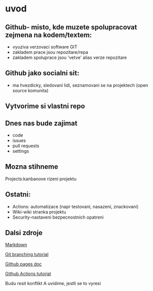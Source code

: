 # uvod

## Github- misto, kde muzete spolupracovat zejmena  na kodem/textem:
* vyuziva verzovaci software GIT
* zakladem prace jsou repozitare/repa
* zakladem spoluprace jsou 'vetve' alias verze repozitare

## Github jako socialni sit:
* ma hvezdicky, sledovani lidi, seznamovani se na projektech (open source komunita)

## Vytvorime si vlastni repo

## Dnes nas bude zajimat
  * code
  * issues
  * pull requests
  * settings

## Mozna stihneme
Projects:kanbanove rizeni projektu

## Ostatni: 
* Actions: automatizace (napr testovani, nasazeni, znackovani)
* Wiki-wiki stranka projektu
* Security-nastaveni bezpecnostnich opatreni

## Dalsi zdroje
[ Markdown](https://github.com/adam-p/markdown-here/wiki/Markdown-Cheatsheet)

[Git branching tutorial](https://learngitbranching.js.org/)

[Github pages doc](https://pages.github.com/)

[Github Actions tutorial](https://github-actions-hero.vercel.app/)

Budu resit konflikt
A uvidime, jestli se to vyresi



